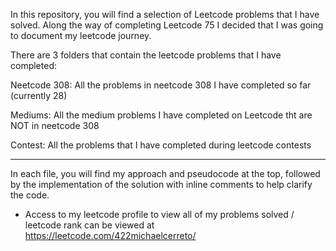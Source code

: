 In this repository, you will find a selection of Leetcode problems that I have solved. Along the way of completing Leetcode 75 I decided that I was going to document my leetcode journey. 

There are 3 folders that contain the leetcode problems that I have completed:

Neetcode 308: All the problems in neetcode 308 I have completed so far (currently 28)

Mediums: All the medium problems I have completed on Leetcode tht are NOT in neetcode 308

Contest: All the problems that I have completed during leetcode contests


_________________________________________________________________________________________________________________________________________________________

In each file, you will find my approach and pseudocode at the top, followed by the implementation of the solution with inline comments to help clarify the code. 


* Access to my leetcode profile to view all of my problems solved / leetcode rank can be viewed at https://leetcode.com/422michaelcerreto/ 
